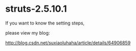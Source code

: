 # struts-2.5.10.1

If you want to know the setting steps,

please view my blog:


http://blog.csdn.net/suxiaoluhaha/article/details/64906859
